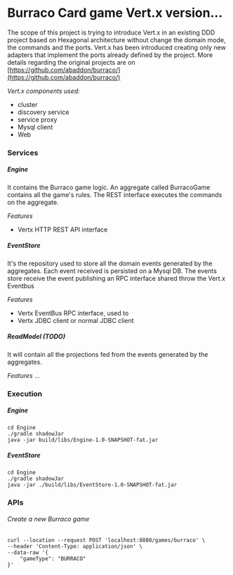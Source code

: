 # Burraco Card game Vert.x version...

The scope of this project is trying to introduce Vert.x in an existing DDD project based on Hexagonal architecture without change the domain mode, the commands and the ports.
Vert.x has been introduced creating only new adapters that implement the ports already defined by the project.
More details regarding the original projects are on [https://github.com/abaddon/burraco/](https://github.com/abaddon/burraco/)

*Vert.x components used:*
- cluster
- discovery service
- service proxy
- Mysql client
- Web
  

### Services
##### Engine
It contains the Burraco game logic. An aggregate called BurracoGame contains all the game's rules. 
The REST interface executes the commands on the aggregate.

*Features*
- Vertx HTTP REST API interface

##### EventStore
It's the repository used to store all the domain events generated by the aggregates. Each event received is persisted on a Mysql DB.
The events store receive the event publishing an RPC interface shared throw the Vert.x Eventbus 

*Features*
- Vertx EventBus RPC interface, used to 
- Vertx JDBC client or normal JDBC client

##### ReadModel (TODO)
It will contain all the projections fed from the events generated by the aggregates. 

*Features*
...

### Execution
##### Engine
```
cd Engine
./gradle shadowJar 
java -jar build/libs/Engine-1.0-SNAPSHOT-fat.jar
```
##### EventStore
```
cd Engine
./gradle shadowJar 
java -jar ./build/libs/EventStore-1.0-SNAPSHOT-fat.jar
```

### APIs
###### Create a new Burraco game
```
curl --location --request POST 'localhost:8080/games/burraco' \
--header 'Content-Type: application/json' \
--data-raw '{
    "gameType": "BURRACO"
}'
```
